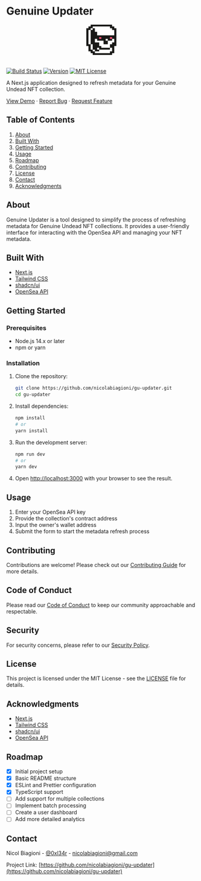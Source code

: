 # Genuine Updater

<div align="center">
  <img src="./assets/img/logo.svg" alt="Logo" width="80" height="80">
</div>
<br />

[![Build Status][build-shield]][build-url]
[![Version][version-shield]][version-url]
[![MIT License][license-shield]][license-url]

A Next.js application designed to refresh metadata for your Genuine Undead NFT collection.

[View Demo](https://your-demo-link.com) · [Report Bug](https://github.com/nicolabiagioni/gu-updater/issues) · [Request Feature](https://github.com/nicolabiagioni/gu-updater/issues)

## Table of Contents

1. [About](#about)
2. [Built With](#built-with)
3. [Getting Started](#getting-started)
4. [Usage](#usage)
5. [Roadmap](#roadmap)
6. [Contributing](#contributing)
7. [License](#license)
8. [Contact](#contact)
9. [Acknowledgments](#acknowledgments)

## About

Genuine Updater is a tool designed to simplify the process of refreshing metadata for Genuine Undead NFT collections. It provides a user-friendly interface for interacting with the OpenSea API and managing your NFT metadata.

## Built With

- [Next.js](https://nextjs.org/)
- [Tailwind CSS](https://tailwindcss.com/)
- [shadcn/ui](https://ui.shadcn.com/)
- [OpenSea API](https://docs.opensea.io/)

## Getting Started

### Prerequisites

- Node.js 14.x or later
- npm or yarn

### Installation

1. Clone the repository:

   ```bash
   git clone https://github.com/nicolabiagioni/gu-updater.git
   cd gu-updater
   ```

2. Install dependencies:

   ```bash
   npm install
   # or
   yarn install
   ```

3. Run the development server:

   ```bash
   npm run dev
   # or
   yarn dev
   ```

4. Open [http://localhost:3000](http://localhost:3000) with your browser to see the result.

## Usage

1. Enter your OpenSea API key
2. Provide the collection's contract address
3. Input the owner's wallet address
4. Submit the form to start the metadata refresh process

## Contributing

Contributions are welcome! Please check out our [Contributing Guide](CONTRIBUTING.md) for more details.

## Code of Conduct

Please read our [Code of Conduct](CODE_OF_CONDUCT.md) to keep our community approachable and respectable.

## Security

For security concerns, please refer to our [Security Policy](SECURITY.md).

## License

This project is licensed under the MIT License - see the [LICENSE](LICENSE) file for details.

## Acknowledgments

- [Next.js](https://nextjs.org/)
- [Tailwind CSS](https://tailwindcss.com/)
- [shadcn/ui](https://ui.shadcn.com/)
- [OpenSea API](https://docs.opensea.io/)

## Roadmap

- [x] Initial project setup
- [x] Basic README structure
- [x] ESLint and Prettier configuration
- [x] TypeScript support
- [ ] Add support for multiple collections
- [ ] Implement batch processing
- [ ] Create a user dashboard
- [ ] Add more detailed analytics

## Contact

Nicol Biagioni - [@0xl34r](https://x.com/0xl34r) - nicolabiagioni@gmail.com

Project Link: [https://github.com/nicolabiagioni/gu-updater](https://github.com/nicolabiagioni/gu-updater)

<!-- MARKDOWN LINKS & IMAGES -->

[build-shield]: https://img.shields.io/github/actions/workflow/status/nicolabiagioni/gu-updater/ci-cd.yml?branch=main&style=for-the-badge
[build-url]: https://github.com/nicolabiagioni/gu-updater/actions/workflows/ci-cd.yml
[version-shield]: https://img.shields.io/github/v/release/nicolabiagioni/gu-updater?style=for-the-badge
[version-url]: https://github.com/nicolabiagioni/gu-updater/releases/latest
[license-shield]: https://img.shields.io/github/license/nicolabiagioni/gu-updater?style=for-the-badge
[license-url]: https://github.com/nicolabiagioni/gu-updater/blob/main/LICENSE
